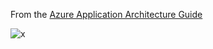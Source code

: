 From the [Azure Application Architecture Guide](https://docs.microsoft.com/en-us/azure/architecture/guide/)

![x](https://i.imgur.com/nbD4NTi.png)

